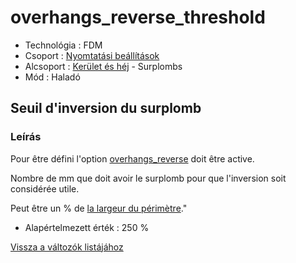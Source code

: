 # overhangs\_reverse\_threshold

* Technológia : FDM
* Csoport : [Nyomtatási beállítások](../../../konfig/print_settings)
* Alcsoport : [Kerület és héj](../../beallitasok/print_settings.md#périmètre-et-enveloppe) - Surplombs
* Mód : Haladó

## Seuil d'inversion du surplomb

### Leírás

Pour être défini l'option [overhangs\_reverse](overhangs_reverse.md) doit être active.

Nombre de mm que doit avoir le surplomb pour que l'inversion soit considérée utile.

Peut être un % de [la largeur du périmètre](perimeter_extrusion_width.md)."

* Alapértelmezett érték : 250 %

[Vissza a változók listájához](../../variable_list)


